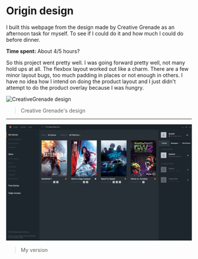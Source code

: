# Origin design

I built this webpage from the design made by Creative Grenade as an afternoon task for myself. To see if I could do it and how much I could do before dinner.

**Time spent:** About 4/5 hours?

So this project went pretty well. I was going forward pretty well, not many hold ups at all. The flexbox layout worked out like a charm.
There are a few minor layout bugs, too much padding in places or not enough in others. I have no idea how I intend on doing the product layout and I just didn't attempt to do the product overlay because I was hungry.

![CreativeGrenade design](https://d13yacurqjgara.cloudfront.net/users/621155/screenshots/2814788/attachments/577239/origin_creativegrenade.png)
> Creative Grenade's design

<hr>

![My version](https://raw.githubusercontent.com/surdaft/origin-design/master/assets/img/screenshot.png)
> My version
